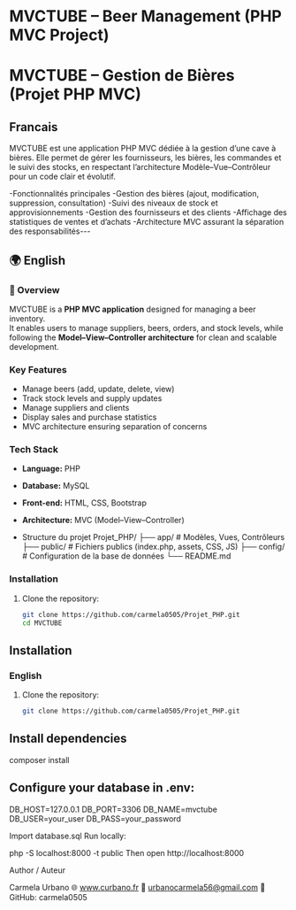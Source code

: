 # MVCTUBE – Beer Management (PHP MVC Project)  
# MVCTUBE – Gestion de Bières (Projet PHP MVC)

## Francais
MVCTUBE est une application PHP MVC dédiée à la gestion d’une cave à bières.
Elle permet de gérer les fournisseurs, les bières, les commandes et le suivi des stocks, en respectant l’architecture Modèle–Vue–Contrôleur pour un code clair et évolutif.

 -Fonctionnalités principales
 -Gestion des bières (ajout, modification, suppression, consultation)
 -Suivi des niveaux de stock et approvisionnements
 -Gestion des fournisseurs et des clients
 -Affichage des statistiques de ventes et d’achats
 -Architecture MVC assurant la séparation des responsabilités---

## 🌍 English

### 📌 Overview
MVCTUBE is a **PHP MVC application** designed for managing a beer inventory.  
It enables users to manage suppliers, beers, orders, and stock levels, while following the **Model–View–Controller architecture** for clean and scalable development.  

###  Key Features
-  Manage beers (add, update, delete, view)  
-  Track stock levels and supply updates  
-  Manage suppliers and clients  
-  Display sales and purchase statistics  
-  MVC architecture ensuring separation of concerns  

###  Tech Stack
- **Language:** PHP  
- **Database:** MySQL  
- **Front-end:** HTML, CSS, Bootstrap  
- **Architecture:** MVC (Model–View–Controller)

- Structure du projet
Projet_PHP/
├── app/            # Modèles, Vues, Contrôleurs
├── public/         # Fichiers publics (index.php, assets, CSS, JS)
├── config/         # Configuration de la base de données
└── README.md

### Installation
1. Clone the repository:
   ```bash
   git clone https://github.com/carmela0505/Projet_PHP.git
   cd MVCTUBE

##  Installation
### English
1. Clone the repository:
   ```bash
   git clone https://github.com/carmela0505/Projet_PHP.git

 ## Install dependencies 
 composer install

 ## Configure your database in .env:

DB_HOST=127.0.0.1
DB_PORT=3306
DB_NAME=mvctube
DB_USER=your_user
DB_PASS=your_password

Import database.sql
Run locally:

php -S localhost:8000 -t public
Then open http://localhost:8000

 Author / Auteur

Carmela Urbano
🌐 www.curbano.fr
📧 urbanocarmela56@gmail.com
💼 GitHub: carmela0505

   
  
